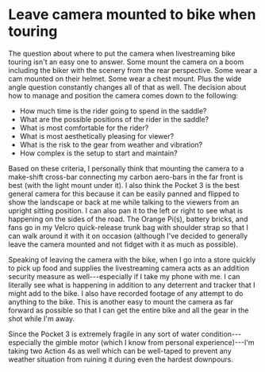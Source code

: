 # Leave camera mounted to bike when touring

The question about where to put the camera when livestreaming bike touring isn't an easy one to answer. Some mount the camera on a boom including the biker with the scenery from the rear perspective. Some wear a cam mounted on their helmet. Some wear a chest mount. Plus the wide angle question constantly changes all of that as well. The decision about how to manage and position the camera comes down to the following:

* How much time is the rider going to spend in the saddle?
* What are the possible positions of the rider in the saddle?
* What is most comfortable for the rider?
* What is most aesthetically pleasing for viewer?
* What is the risk to the gear from weather and vibration?
* How complex is the setup to start and maintain?

Based on these criteria, I personally think that mounting the camera to a make-shift cross-bar connecting my carbon aero-bars in the far front is best (with the light mount under it). I also think the Pocket 3 is the best general camera for this because it can be easily panned and flipped to show the landscape or back at me while talking to the viewers from an upright sitting position. I can also pan it to the left or right to see what is happening on the sides of the road. The Orange Pi(s), battery bricks, and fans go in my Velcro quick-release trunk bag with shoulder strap so that I can walk around it with it on occasion (although I've decided to generally leave the camera mounted and not fidget with it as much as possible).

Speaking of leaving the camera with the bike, when I go into a store quickly to pick up food and supplies the livestreaming camera acts as an addition security measure as well---especially if I take my phone with me. I can literally see what is happening in addition to any deterrent and tracker that I might add to the bike. I also have recorded footage of any attempt to do anything to the bike. This is another easy to mount the camera as far forward as possible so that I can get the entire bike and all the gear in the shot while I'm away.

Since the Pocket 3 is extremely fragile in any sort of water condition---especially the gimble motor (which I know from personal experience)---I'm taking two Action 4s as well which can be well-taped to prevent any weather situation from ruining it during even the hardest downpours.
